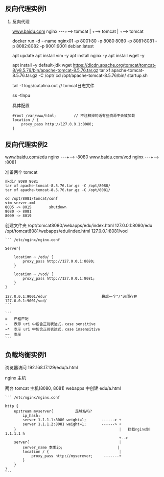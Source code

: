
## 反向代理实例1

1. 反向代理

    www.baidu.com   nginx   ---+-->     tomcat
                               |
                               +-->     tomcat
                               |
                               +-->     tomcat


    docker run -d --name nginx01 -p 8001:80 -p 8080:8080 -p 8081:8081 -p 8082:8082 -p 9001:9001 debian:latest

    apt update
    apt install vim -y
    apt install nginx -y
    apt install wget -y

    apt install -y default-jdk
    wget https://dlcdn.apache.org/tomcat/tomcat-8/v8.5.76/bin/apache-tomcat-8.5.76.tar.gz
    tar xf apache-tomcat-8.5.76.tar.gz -C /opt/
    cd /opt/apache-tomcat-8.5.76/bin/
    startup.sh

    tail -f logs/catalina.out   // tomcat日志文件

    ss -tlnpu


    具体配置

    ```
    #root /var/www/html;        // 不注释掉的话有些资源不会被加载
    location / {
        proxy_pass http://127.0.0.1:8080;
    }
    ```


## 反向代理实例2

www.baidu.com/edu   nginx   ---+-->     :8080
www.baidu.com/vod   nginx   ---+-->     :8081

准备两个 tomcat

    mkdir 8080 8081
    tar xf apache-tomcat-8.5.76.tar.gz -C /opt/8080/
    tar xf apache-tomcat-8.5.76.tar.gz -C /opt/8081/

    cd /opt/8081/tomcat/conf
    vim server.xml
    8005 -> 8015        shutdown
    8080 -> 8081
    8009 -> 8019

创建文件夹
    /opt/tomcat8080/webapps/edu/index.html      127.0.0.1:8080/edu
    /opt/tomcat8081/webapps/edu/index.html      127.0.0.1:8081/vod

    ``` /etc/nginx/nginx.conf

    Server{

        location ~ /edu/ {
            proxy_pass http://127.0.0.1:8080;
        }
        
        location ~ /vod/ {
            proxy_pass http://127.0.0.1:8081;
        }
    }

    127.0.0.1:9001/edu/                         最后一个"/"必须存在
    127.0.0.1:9001/vod/
    ```

    ```
    =   严格匹配
    ~   表示 uri 中包含正则表达式，case sensitive
    ~*  表示 uri 中包含正则表达式，case insensitive
    ~~  表示 
    ```


## 负载均衡实例1

浏览器访问  192.168.17.129/edu/a.html

nginx 主机 

两台 tomcat 主机(8080, 8081)
    webapps 中创建 edu/a.html

    ``` /etc/nginx/nginx.conf

    http {
        upstream myserver{          是域名吗?
            ip_hash;
            server 1.1.1.1:8080 weight=1;       ------> +
            server 1.1.1.2:8081 weight=1;       ------> +
        }                                               |   拦截nginx到 1.1.1.1 h
                                                        +-->
        server{                                         |
            server_name 本季ip;                         |
            location / {                                |
                proxy_pass http://myserever;     -------+
            }
        }
    }
    ```

